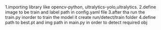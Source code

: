 1.importing library like opencv-python, ultralytics-yolo,ultralytics.
2.define image to be train and label path in config.yaml file
3.after tha run the train.py inorder to train the model it create run/detect/train folder 
4.define path to best.pt and img path in main.py in order to detect required obj
